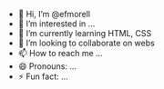 - 👋 Hi, I’m @efmorell
- 👀 I’m interested in ...
- 🌱 I’m currently learning HTML, CSS
- 💞️ I’m looking to collaborate on webs
- 📫 How to reach me ...
- 😄 Pronouns: ...
- ⚡ Fun fact: ...

<!---
efmorell/efmorell is a ✨ special ✨ repository because its `README.md` (this file) appears on your GitHub profile.
You can click the Preview link to take a look at your changes.
--->

